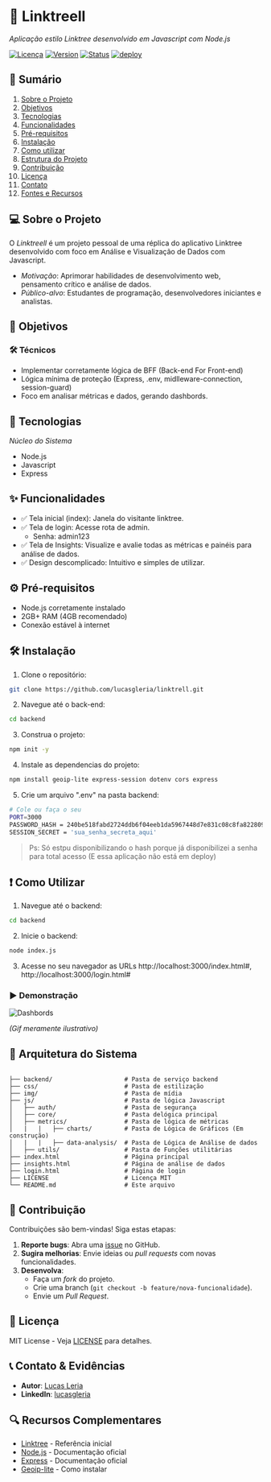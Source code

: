 # 🔗 Linktreell 

*Aplicação estilo Linktree desenvolvido em Javascript com Node.js*  

[![Licença](https://img.shields.io/badge/license-MIT-blue.svg)](LICENSE)
[![Version](https://img.shields.io/badge/Version-5.0.6-green.svg)]()
[![Status](https://img.shields.io/badge/status-em_desenvolvimento-yellow.svg)]()
[![deploy](https://img.shields.io/badge/depoly-inactive-red.svg)]()

## 📌 Sumário

1. [Sobre o Projeto](#-sobre-o-projeto)  
2. [Objetivos](#-objetivos)  
3. [Tecnologias](#-tecnologias)  
4. [Funcionalidades](#-funcionalidades)  
5. [Pré-requisitos](#%EF%B8%8F-pré-requisitos)  
6. [Instalação](#%EF%B8%8F-instalação)  
7. [Como utilizar](#-como-utilizar)
8. [Estrutura do Projeto](#-estrutura-do-projeto)
9. [Contribuição](#-contribuição)  
10. [Licença](#-licença)  
11. [Contato](#-contato)  
12. [Fontes e Recursos](#-fontes-e-recursos)  

## 💻 Sobre o Projeto  

O *Linktreell* é um projeto pessoal de uma réplica do aplicativo Linktree desenvolvido com foco em Análise e Visualização de Dados com Javascript.

- *Motivação*: Aprimorar habilidades de desenvolvimento web, pensamento crítico e análise de dados.
- *Público-alvo*: Estudantes de programação, desenvolvedores iniciantes e analistas.

## 🎯 Objetivos  

### 🛠️ Técnicos  
- Implementar corretamente lógica de BFF (Back-end For Front-end)
- Lógica mínima de proteção (Express, .env, midlleware-connection, session-guard)
- Foco em analisar métricas e dados, gerando dashbords.

## 🚀 Tecnologias  

*Núcleo do Sistema*  
- Node.js
- Javascript
- Express

## ✨ Funcionalidades  

- ✅ Tela inicial (index): Janela do visitante linktree.
- ✅ Tela de login: Acesse rota de admin.
    - Senha: admin123
- ✅ Tela de Insights: Visualize e avalie todas as métricas e painéis para análise de dados.
- ✅ Design descomplicado: Intuitivo e simples de utilizar.

## ⚙️ Pré-requisitos  

- Node.js corretamente instalado 
- 2GB+ RAM (4GB recomendado)
- Conexão estável à internet  

## 🛠️ Instalação  

1. Clone o repositório:
```bash
git clone https://github.com/lucasgleria/linktrell.git
```

2. Navegue até o back-end:
```bash
cd backend
```

3. Construa o projeto:
```bash
npm init -y
```
4. Instale as dependencias do projeto:
```bash
npm install geoip-lite express-session dotenv cors express
```

5. Crie um arquivo ".env" na pasta backend:
```bash
# Cole ou faça o seu
PORT=3000
PASSWORD_HASH = 240be518fabd2724ddb6f04eeb1da5967448d7e831c08c8fa822809f74c720a9
SESSION_SECRET = 'sua_senha_secreta_aqui'
```
> Ps: Só estpu disponibilizando o hash porque já disponibilizei a senha para total acesso (E essa aplicação não está em deploy)

## ❗ Como Utilizar

1. Navegue até o backend:
```bash
cd backend
```

2. Inicie o backend:
```bash
node index.js
```

3. Acesse no seu navegador as URLs http://localhost:3000/index.html#, http://localhost:3000/login.html#

### ▶️ Demonstração

![Dashbords](https://media.giphy.com/media/h8RDGogSns9wpOJFzR/giphy.gif?cid=ecf05e476nxbv9p2cgbsl4v39c1ub0m9p48va5hjt2p76ewm&rid=giphy.gif&ct=g)


_(Gif meramente ilustrativo)_

## 📂 Arquitetura do Sistema  
```plaintext

├── backend/                    # Pasta de serviço backend  
├── css/                        # Pasta de estilização
├── img/                        # Pasta de mídia
├── js/                         # Pasta de lógica Javascript
│   ├── auth/                   # Pasta de segurança
│   ├── core/                   # Pasta delógica principal
│   ├── metrics/                # Pasta de lógica de métricas
│   |   |   ├── charts/         # Pasta de Lógica de Gráficos (Em construção) 
│   |   |   ├── data-analysis/  # Pasta de Lógica de Análise de dados
│   ├── utils/                  # Pasta de Funções utilitárias
├── index.html                  # Página principal
├── insights.html               # Página de análise de dados
├── login.html                  # Página de login   
├── LICENSE                     # Licença MIT  
└── README.md                   # Este arquivo
```

## 🤝 Contribuição

Contribuições são bem-vindas! Siga estas etapas:  

1. **Reporte bugs**: Abra uma [issue](https://github.com/lucasgleria/linktrell/issues) no GitHub.  
2. **Sugira melhorias**: Envie ideias ou *pull requests* com novas funcionalidades.  
3. **Desenvolva**:  
   - Faça um *fork* do projeto.  
   - Crie uma branch (`git checkout -b feature/nova-funcionalidade`).  
   - Envie um *Pull Request*.  


## 📜 Licença  

MIT License - Veja [LICENSE](LICENSE) para detalhes.

## 📞 Contato & Evidências

- **Autor**: [Lucas Leria](https://github.com/lucasgleria)  
- **LinkedIn**: [lucasgleria](https://www.linkedin.com/in/lucasgleria/)  

## 🔍 Recursos Complementares

- [Linktree](https://linktr.ee/) - Referência inicial
- [Node.js](https://nodejs.org/pt) - Documentação oficial
- [Express](https://expressjs.com/pt-br/) - Documentação oficial  
- [Geoip-lite](https://www.npmjs.com/package/geoip-lite) - Como instalar  
